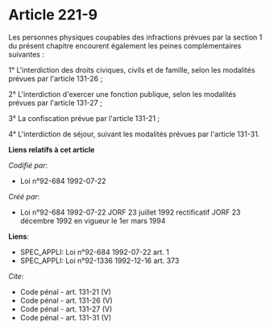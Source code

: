 # Article 221-9

Les personnes physiques coupables des infractions prévues par la section 1 du présent chapitre encourent également les peines
complémentaires suivantes : 

1° L'interdiction des droits civiques, civils et de famille, selon les modalités prévues par l'article 131-26 ; 

2° L'interdiction d'exercer une fonction publique, selon les modalités prévues par l'article 131-27 ; 

3° La confiscation prévue par l'article 131-21 ; 

4° L'interdiction de séjour, suivant les modalités prévues par l'article 131-31.

**Liens relatifs à cet article**

_Codifié par_:

  - Loi n°92-684 1992-07-22

_Créé par_:

  - Loi n°92-684 1992-07-22 JORF 23 juillet 1992 rectificatif JORF 23 décembre 1992 en vigueur le 1er mars 1994

**Liens**:

  - SPEC_APPLI: Loi n°92-684 1992-07-22 art. 1
  - SPEC_APPLI: Loi n°92-1336 1992-12-16 art. 373

_Cite_:

  - Code pénal - art. 131-21 (V)
  - Code pénal - art. 131-26 (V)
  - Code pénal - art. 131-27 (V)
  - Code pénal - art. 131-31 (V)
